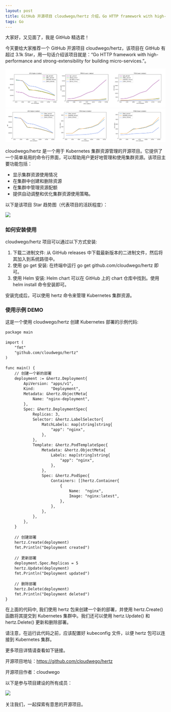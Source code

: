 ```yaml
---
layout: post
title: GitHub 开源项目 cloudwego/hertz 介绍，Go HTTP framework with high-performance and strong-extensibility for building micro-services.
tags: Go
---
```


大家好，又见面了，我是 GitHub 精选君！

今天要给大家推荐一个 GitHub 开源项目 cloudwego/hertz，该项目在 GitHub 有超过 3.1k Star，用一句话介绍该项目就是：“Go HTTP framework with high-performance and strong-extensibility for building micro-services.”。

![Performance](https://raw.githubusercontent.com/cloudwego/hertz/master/images/performance-4.png)
![Performance](https://raw.githubusercontent.com/cloudwego/hertz/master/images/performance-3.png)

cloudwego/hertz 是一个用于 Kubernetes 集群资源管理的开源项目。它提供了一个简单易用的命令行界面，可以帮助用户更好地管理和使用集群资源。该项目主要功能包括：
- 显示集群资源使用情况
- 在集群中创建和删除资源
- 在集群中管理资源配额
- 提供自动调整和优化集群资源使用策略。


以下是该项目 Star 趋势图（代表项目的活跃程度）：

![](https://api.star-history.com/svg?repos=cloudwego/hertz&type=Timeline)

### 如何安装使用

cloudwego/hertz 项目可以通过以下方式安装:
1. 下载二进制文件: 从 GitHub releases 中下载最新版本的二进制文件，然后将其加入到系统路径中。
2. 使用 go get 安装: 在终端中运行 go get github.com/cloudwego/hertz 即可。
3. 使用 Helm 安装: Helm chart 可以在 GitHub 上的 chart 仓库中找到。使用 helm install 命令安装即可。

安装完成后，可以使用 hertz 命令来管理 Kubernetes 集群资源。


### 使用示例 DEMO

这是一个使用 cloudwego/hertz 创建 Kubernetes 部署的示例代码:

```
package main

import (
    "fmt"
    "github.com/cloudwego/hertz"
)

func main() {
    // 创建一个新的部署
    deployment := &hertz.Deployment{
        ApiVersion: "apps/v1",
        Kind:       "Deployment",
        Metadata: &hertz.ObjectMeta{
            Name: "nginx-deployment",
        },
        Spec: &hertz.DeploymentSpec{
            Replicas: 3,
            Selector: &hertz.LabelSelector{
                MatchLabels: map[string]string{
                    "app": "nginx",
                },
            },
            Template: &hertz.PodTemplateSpec{
                Metadata: &hertz.ObjectMeta{
                    Labels: map[string]string{
                        "app": "nginx",
                    },
                },
                Spec: &hertz.PodSpec{
                    Containers: []hertz.Container{
                        {
                            Name:  "nginx",
                            Image: "nginx:latest",
                        },
                    },
                },
            },
        },
    }

    // 创建部署
    hertz.Create(deployment)
    fmt.Println("Deployment created")

    // 更新部署
    deployment.Spec.Replicas = 5
    hertz.Update(deployment)
    fmt.Println("Deployment updated")

    // 删除部署
    hertz.Delete(deployment)
    fmt.Println("Deployment deleted")
}
```

在上面的代码中, 我们使用 hertz 包来创建一个新的部署，并使用 hertz.Create() 函数将其提交到 Kubernetes 集群中。我们还可以使用 hertz.Update() 和 hertz.Delete() 更新和删除部署。

请注意，在运行此代码之前，应该配置好 kubeconfig 文件，以便 hertz 包可以连接到 Kubernetes 集群。


更多项目详情请查看如下链接。

开源项目地址：https://github.com/cloudwego/hertz 

开源项目作者：cloudwego

以下是参与项目建设的所有成员：

![](https://contrib.rocks/image?repo=cloudwego/hertz)



关注我们，一起探索有意思的开源项目。
